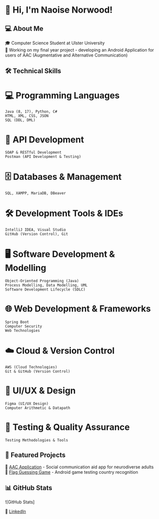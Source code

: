 
# 👋 Hi, I'm Naoise Norwood!

## 💻 About Me
🎓 Computer Science Student at Ulster University  
🚀 Working on my final year project - developing an Android Application for users of AAC (Augmentative and Alternative Communication)   

## 🛠️ Technical Skills

  # 💻 Programming Languages
    Java (8, 17), Python, C#
    HTML, XML, CSS, JSON
    SQL (DDL, DML)
  # 🔗 API Development
    SOAP & RESTful Development
    Postman (API Development & Testing)
  # 🗄️ Databases & Management
    SQL, XAMPP, MariaDB, DBeaver
  # 🛠️ Development Tools & IDEs
    IntelliJ IDEA, Visual Studio
    GitHub (Version Control), Git
  # 🖥️ Software Development & Modelling
    Object-Oriented Programming (Java)
    Process Modelling, Data Modelling, UML
    Software Development Lifecycle (SDLC)
  # 🌐 Web Development & Frameworks
    Spring Boot
    Computer Security
    Web Technologies
  # ☁️ Cloud & Version Control
    AWS (Cloud Technologies)
    Git & GitHub (Version Control)
  # 🎨 UI/UX & Design
    Figma (UI/UX Design)
    Computer Arithmetic & Datapath
  # 🧪 Testing & Quality Assurance
    Testing Methodologies & Tools

## 🌟 Featured Projects
🚀 [AAC Application]() - Social communication aid app for neurodiverse adults  
🎨 [Flag Guessing Game]() - Android game testing country recognition  

## 📊 GitHub Stats
![GitHub Stats]

🔗 [LinkedIn](www.linkedin.com/in/naoise-norwood-a03777199)

<!--

## 💻 About Me
🎓 Computer Science Student at Ulster University  
🚀 Working on my final year project - developing an Android Application for users of AAC (Augmentative and Alternative Communication)   

## 🛠️ Skills
- Java, Python
- Android Development (Jetpack Compose, XML)
- UI/UX Design (Figma)

## 🌟 Featured Projects
🚀 [AAC Application]() - Social communication aid app for neurodiverse adults  
🎨 [Flag Guessing Game]() - Android game testing country recognition  

## 📊 GitHub Stats
![GitHub Stats]

🔗 [LinkedIn](www.linkedin.com/in/naoise-norwood-a03777199)

-->
